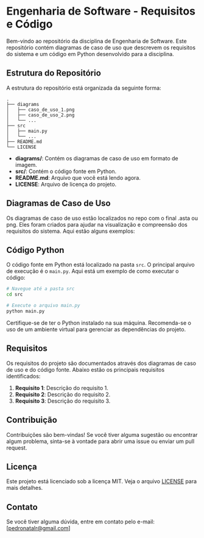 

# Engenharia de Software - Requisitos e Código

Bem-vindo ao repositório da disciplina de Engenharia de Software. Este repositório contém diagramas de caso de uso que descrevem os requisitos do sistema e um código em Python desenvolvido para a disciplina.

## Estrutura do Repositório

A estrutura do repositório está organizada da seguinte forma:

```
.
├── diagrams
│   ├── caso_de_uso_1.png
│   ├── caso_de_uso_2.png
│   └── ...
├── src
│   ├── main.py
│   └── ...
├── README.md
└── LICENSE
```

- **diagrams/**: Contém os diagramas de caso de uso em formato de imagem.
- **src/**: Contém o código fonte em Python.
- **README.md**: Arquivo que você está lendo agora.
- **LICENSE**: Arquivo de licença do projeto.

## Diagramas de Caso de Uso

Os diagramas de caso de uso estão localizados no repo com o final .asta ou png. Eles foram criados para ajudar na visualização e compreensão dos requisitos do sistema. Aqui estão alguns exemplos:



## Código Python

O código fonte em Python está localizado na pasta `src`. O principal arquivo de execução é o `main.py`. Aqui está um exemplo de como executar o código:

```bash
# Navegue até a pasta src
cd src

# Execute o arquivo main.py
python main.py
```

Certifique-se de ter o Python instalado na sua máquina. Recomenda-se o uso de um ambiente virtual para gerenciar as dependências do projeto.

## Requisitos

Os requisitos do projeto são documentados através dos diagramas de caso de uso e do código fonte. Abaixo estão os principais requisitos identificados:

1. **Requisito 1**: Descrição do requisito 1.
2. **Requisito 2**: Descrição do requisito 2.
3. **Requisito 3**: Descrição do requisito 3.

## Contribuição

Contribuições são bem-vindas! Se você tiver alguma sugestão ou encontrar algum problema, sinta-se à vontade para abrir uma issue ou enviar um pull request.

## Licença

Este projeto está licenciado sob a licença MIT. Veja o arquivo [LICENSE](LICENSE) para mais detalhes.

## Contato

Se você tiver alguma dúvida, entre em contato pelo e-mail: [pedronatalr@gmail.com]


